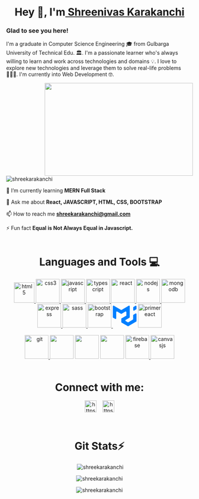 <h1 align="center">Hey 👋, I'm<a href="https://github.com/Shreekarakanchi"> Shreenivas Karakanchi</a></h1>

### Glad to see you here! &nbsp;
I'm a graduate in Computer Science Engineering 🎓 from Gulbarga University of Technical Edu. 🏛. I'm a passionate
learner who's always willing to learn and work across technologies and domains 💡. I love to explore new technologies
and leverage them to solve real-life problems 👨🏻‍💻. I'm currently into Web Development 🤓.


<img align="right" height="250" width="400" alt=""
  src="https://www.wingstechsolutions.com/wp-content/uploads/2022/03/full-stack-development.gif" />

<p> <img src="https://komarev.com/ghpvc/?username=shreekarakanchi&label=Profile%20views&color=0e75b6&style=flat"
    alt="shreekarakanchi" /> </p>


 🌱 I’m currently learning **MERN Full Stack**

 💬 Ask me about **React, JAVASCRIPT, HTML, CSS, BOOTSTRAP**

 📫 How to reach me **shreekarakanchi@gmail.com**

 ⚡ Fun fact **Equal is Not Always Equal in Javascript.**
<br />
<br />

<h1 align="center">Languages and Tools 💻</h1>

<div align="center">
  <a href="https://www.w3.org/html/" target="_blank" rel="noreferrer">
    <img src="https://user-images.githubusercontent.com/112663758/210388665-9ed02ede-ad9e-459d-85be-5e34641130d4.png"
      alt="html5" width="55" height="55" />
  </a>
  <a href="https://www.w3schools.com/css/" target="_blank" rel="noreferrer">
    <img src="https://user-images.githubusercontent.com/112663758/210388688-e847fdea-bb47-40ad-a6be-fc625e9ab187.png"
      alt="css3" width="64" height="64" />
  </a>
  <a href="https://developer.mozilla.org/en-US/docs/Web/JavaScript" target="_blank" rel="noreferrer">
    <img src="https://user-images.githubusercontent.com/112663758/210388778-02df2a2b-a44f-40d0-9437-05d3a10a04c7.png"
      alt="javascript" width="64" height="64" />
  </a>
  <a href="https://www.typescriptlang.org/" target="_blank" rel="noreferrer">
    <img src="https://user-images.githubusercontent.com/112663758/210388831-ff19931d-6ce2-4caa-8bfe-8f024e0a0c73.png"
      alt="typescript" width="64" height="64" />
  </a>

  <a href="https://reactjs.org/" target="_blank" rel="noreferrer">
    <img src="https://user-images.githubusercontent.com/112663758/210388813-f37ef023-fcf4-4b9d-8989-bde12cb74779.png"
      alt="react" width="64" height="64" />
  </a>
  <a href="https://nodejs.org" target="_blank" rel="noreferrer">
    <img src="https://user-images.githubusercontent.com/112663758/210388907-1bd52beb-3f7a-42db-ab89-8b427301a027.png"
      alt="nodejs" width="64" height="64" />
  </a>
  <a href="https://www.mongodb.com/" target="_blank" rel="noreferrer">
    <img src="https://user-images.githubusercontent.com/112663758/210388974-9c55cfd5-a69d-409a-a8b8-57980f3891ae.png"
      alt="mongodb" width="64" height="64" />
  </a>
  <a href="https://expressjs.com" target="_blank" rel="noreferrer">
    <img src="https://user-images.githubusercontent.com/112663758/210388937-e16fb26c-6b1e-418f-8b0d-98441e4f1b52.png"
      alt="express" width="64" height="64" />
  </a>
<!--   <a href="https://www.mysql.com/" target="_blank" rel="noreferrer">
    <img src="https://raw.githubusercontent.com/devicons/devicon/master/icons/mysql/mysql-original-wordmark.svg"
      alt="mysql" width="64" height="64" />
  </a> -->
  <a href="https://sass-lang.com" target="_blank" rel="noreferrer">
    <img src="https://sass-lang.com/assets/img/logos/logo.svg" alt="sass"
      width="64" height="64" />
  </a>
  <a href="https://getbootstrap.com" target="_blank" rel="noreferrer">
    <img src="https://getbootstrap.com/docs/5.3/assets/brand/bootstrap-logo-shadow.png"
      alt="bootstrap" width="64" height="64" />
  </a>
  <a href="https://mui.com/" data-no-markdown-link="true" target="_blank"
    class="MuiTypography-root MuiTypography-inherit MuiLink-root MuiLink-underlineNone MuiBox-root active css-1h9agvt"
    aria-label="Go to homepage" href="/"><svg xmlns="http://www.w3.org/2000/svg" width="64" height="64"
      viewBox="0 0 36 32" fill="none" class="css-1170n61">
      <path fill-rule="evenodd" clip-rule="evenodd"
        d="M30.343 21.976a1 1 0 00.502-.864l.018-5.787a1 1 0 01.502-.864l3.137-1.802a1 1 0 011.498.867v10.521a1 1 0 01-.502.867l-11.839 6.8a1 1 0 01-.994.001l-9.291-5.314a1 1 0 01-.504-.868v-5.305c0-.006.007-.01.013-.007.005.003.012 0 .012-.007v-.006c0-.004.002-.008.006-.01l7.652-4.396c.007-.004.004-.015-.004-.015a.008.008 0 01-.008-.008l.015-5.201a1 1 0 00-1.5-.87l-5.687 3.277a1 1 0 01-.998 0L6.666 9.7a1 1 0 00-1.499.866v9.4a1 1 0 01-1.496.869l-3.166-1.81a1 1 0 01-.504-.87l.028-16.43A1 1 0 011.527.86l10.845 6.229a1 1 0 00.996 0L24.21.86a1 1 0 011.498.868v16.434a1 1 0 01-.501.867l-5.678 3.27a1 1 0 00.004 1.735l3.132 1.783a1 1 0 00.993-.002l6.685-3.839zM31 7.234a1 1 0 001.514.857l3-1.8A1 1 0 0036 5.434V1.766A1 1 0 0034.486.91l-3 1.8a1 1 0 00-.486.857v3.668z"
        fill="#007FFF"></path>
    </svg></a>
  <a href="https://primereact.org/" target="_blank" rel="noreferrer">
    <img src="https://primefaces.org/cdn/primereact/images/landing-new/overview-icon.svg" alt="primereact" width="64"
      height="64" />
  </a>
<!--   <a href="https://www.cprogramming.com/" target="_blank" rel="noreferrer">
    <img src="https://raw.githubusercontent.com/devicons/devicon/master/icons/c/c-original.svg" alt="c" width="64"
      height="64" />
  </a>
  <a href="https://www.w3schools.com/cpp/" target="_blank" rel="noreferrer">
    <img src="https://raw.githubusercontent.com/devicons/devicon/master/icons/cplusplus/cplusplus-original.svg"
      alt="cplusplus" width="64" height="64" />
  </a> -->
  <br />
  <br />
  <a href="https://git-scm.com/" target="_blank" rel="noreferrer">
    <img src="https://www.vectorlogo.zone/logos/git-scm/git-scm-icon.svg" alt="git" width="64" height="64" />
  </a>
  <img width="64" height="64"
    src="https://user-images.githubusercontent.com/112663758/210389060-056bd8ca-c4ec-48b8-a05f-93de5194a436.png" />
  <img width="64" height="64"
    src="https://user-images.githubusercontent.com/112663758/210389100-d9c520fc-3dbc-4a75-a567-09fb89111f10.png" />
  <img width="64" height="64"
    src="https://user-images.githubusercontent.com/112663758/210389136-2a70e1c8-bff4-4439-884f-4221eb3ce48b.png" />
  <a href="https://firebase.google.com/" target="_blank" rel="noreferrer">
    <img src="https://www.vectorlogo.zone/logos/firebase/firebase-icon.svg" alt="firebase" width="64" height="64" />
  </a>
  <a href="https://canvasjs.com" target="_blank" rel="noreferrer">
    <img src="https://canvasjs.com/wp-content/uploads/images/logo/canvasjs-logo.svg" alt="canvasjs"
      width="64" height="64" />
  </a>
</div>
</div>
<br />

<div display="flex">

  <h1 align="center">Connect with me:</h1>

  <p align="center">
    <a href="https://twitter.com/https://twitter.com/shreekarakanchi" target="blank"><img align="center"
        src="https://raw.githubusercontent.com/rahuldkjain/github-profile-readme-generator/master/src/images/icons/Social/twitter.svg"
        alt="https://twitter.com/shreekarakanchi" height="32" width="32" /></a>&nbsp &nbsp
    <a href="https://linkedin.com/in/https://www.linkedin.com/in/shreenivas-karakanchi-085b3217" target="blank"><img
        align="center"
        src="https://raw.githubusercontent.com/rahuldkjain/github-profile-readme-generator/master/src/images/icons/Social/linked-in-alt.svg"
        alt="https://www.linkedin.com/in/shreenivas-karakanchi-085b3217" height="32" width="32" /></a>
  </p>
</div>
<br />
<div align="center">
  <h1 align='center'>Git Stats⚡</h1>


  <p>
    &nbsp;<img align="center"
      src="https://github-readme-stats.vercel.app/api?username=shreekarakanchi&show_icons=true&locale=en"
      alt="shreekarakanchi" />
  </p>

  <p>
    <img align="center" src="https://github-readme-streak-stats.herokuapp.com/?user=shreekarakanchi&"
      alt="shreekarakanchi" />
  </p>
    <p>
    <img align="center"
      src="https://github-readme-stats.vercel.app/api/top-langs?username=shreekarakanchi&show_icons=true&locale=en&layout=compact"
      alt="shreekarakanchi" />
  </p>
</div>
<br />
